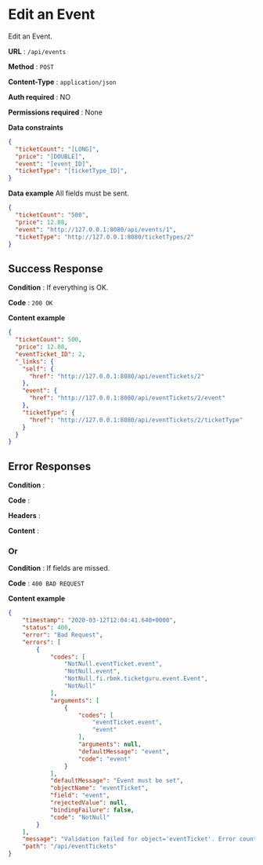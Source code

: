 # Edit an Event

Edit an Event.

**URL** : `/api/events`

**Method** : `POST`

**Content-Type** : `application/json`

**Auth required** : NO

**Permissions required** : None

**Data constraints**

```json
{
  "ticketCount": "[LONG]",
  "price": "[DOUBLE]",
  "event": "[event_ID]",
  "ticketType": "[ticketType_ID]",
}
```

**Data example** All fields must be sent.

```json
{
  "ticketCount": "500",
  "price": 12.88,
  "event": "http://127.0.0.1:8080/api/events/1",
  "ticketType": "http://127.0.0.1:8080/ticketTypes/2"
}
```

## Success Response

**Condition** : If everything is OK.

**Code** : `200 OK`

**Content example**

```json
{
  "ticketCount": 500,
  "price": 12.88,
  "eventTicket_ID": 2,
  "_links": {
    "self": {
      "href": "http://127.0.0.1:8080/api/eventTickets/2"
    },
    "event": {
      "href": "http://127.0.0.1:8080/api/eventTickets/2/event"
    },
    "ticketType": {
      "href": "http://127.0.0.1:8080/api/eventTickets/2/ticketType"
    }
  }
}
```

## Error Responses

**Condition** : 

**Code** : 

**Headers** : 

**Content** : 

### Or

**Condition** : If fields are missed.

**Code** : `400 BAD REQUEST`

**Content example**

```json
{
    "timestamp": "2020-03-12T12:04:41.640+0000",
    "status": 400,
    "error": "Bad Request",
    "errors": [
        {
            "codes": [
                "NotNull.eventTicket.event",
                "NotNull.event",
                "NotNull.fi.rbmk.ticketguru.event.Event",
                "NotNull"
            ],
            "arguments": [
                {
                    "codes": [
                        "eventTicket.event",
                        "event"
                    ],
                    "arguments": null,
                    "defaultMessage": "event",
                    "code": "event"
                }
            ],
            "defaultMessage": "Event must be set",
            "objectName": "eventTicket",
            "field": "event",
            "rejectedValue": null,
            "bindingFailure": false,
            "code": "NotNull"
        }
    ],
    "message": "Validation failed for object='eventTicket'. Error count: 1",
    "path": "/api/eventTickets"
}
```
